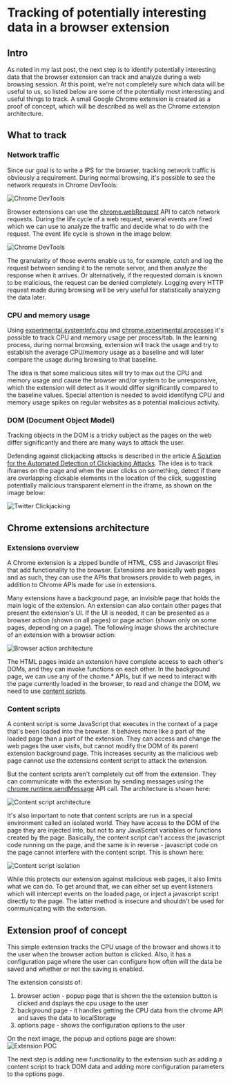 # Tracking of potentially interesting data in a browser extension

## Intro
As noted in my last post, the next step is to identify potentially interesting data that the browser extension can track and analyze during a web browsing session. At this point, we're not completely sure which data will be useful to us, so listed below are some of the potentially most interesting and useful things to track. A small Google Chrome extension is created as a proof of concept, which will be described as well as the Chrome extension architecture.


## What to track

### Network traffic
Since our goal is to write a IPS for the browser, tracking network traffic is obviously a requirement. During normal browsing, it's possible to see the network requests in Chrome DevTools:

![Chrome DevTools](file:///Users/bezidejni/Documents/projekti/GitHub/master_thesis/blog/2013-5-14_tracking_of_potentially_interesting_data/1_chrome_devtools_network.png)

Browser extensions can use the [chrome.webRequest](http://developer.chrome.com/dev/extensions/webRequest.html) API to catch network requests. During the life cycle of a web request, several events are fired which we can use to analyze the traffic and decide what to do with the request. The event life cycle is shown in the image below:

![Chrome DevTools](file:///Users/bezidejni/Documents/projekti/GitHub/master_thesis/blog/2013-5-14_tracking_of_potentially_interesting_data/2_webrequestapi.png)

The granularity of those events enable us to, for example, catch and log the request between sending it to the remote server, and then analyze the response when it arrives. Or alternatively, if the requested domain is known to be malicious, the request can be denied completely. Logging every HTTP request made during browsing will be very useful for statistically analyzing the data later.

### CPU and memory usage
Using [experimental.systemInfo.cpu](https://developer.chrome.com/dev/extensions/experimental.systemInfo.cpu.html) and [chrome.experimental.processes](https://developer.chrome.com/dev/extensions/experimental.processes.html) it's possible to track CPU and memory usage per process/tab. In the learning process, during normal browsing, extension will track the usage and try to establish the average CPU/memory usage as a baseline and will later compare the usage during browsing to that baseline.

The idea is that some malicious sites will try to max out the CPU and memory usage and cause the browser and/or system to be unresponsive, which the extension will detect as it would differ significantly compared to the baseline values. Special attention is needed to avoid identifyng CPU and memory usage spikes on regular websites as a  potential malicious activity.

### DOM (Document Object Model)
Tracking objects in the DOM is a tricky subject as the pages on the web differ significantly and there are many ways to attack the user.

Defending against clickjacking attacks is described in the article [A Solution for the Automated Detection of Clickjacking Attacks](http://www.iseclab.org/papers/asiaccs122-balduzzi.pdf). The idea is to track iframes on the page and when the user clicks on something, detect if there are overlapping clickable elements in the location of the click, suggesting potentially malicious transparent element in the iframe, as shown on the image below:

![Twitter Clickjacking](file:///Users/bezidejni/Documents/projekti/GitHub/master_thesis/blog/2013-5-14_tracking_of_potentially_interesting_data/3_twitter_clickjacking.png)

## Chrome extensions architecture
### Extensions overview
A Chrome extension is a zipped bundle of HTML, CSS and Javascript files that add functionality to the browser. Extensions are basically web pages and as such, they can use the APIs that browsers provide to web pages, in addition to Chrome APIs made for use in extensions.

Many extensions have a background page, an invisible page that holds the main logic of the extension. An extension can also contain other pages that present the extension's UI. If the UI is needed, it can be presented as a browser action (shown on all pages) or page action (shown only on some pages, depending on a page). The following image shows the architecture of an extension with a browser action:

![Browser action architecture](file:///Users/bezidejni/Documents/projekti/GitHub/master_thesis/blog/2013-5-14_tracking_of_potentially_interesting_data/4_browser_action_architecture.gif)

The HTML pages inside an extension have complete access to each other's DOMs, and they can invoke functions on each other. In the background page, we can use any of the chome.* APIs, but if we need to interact with the page currently loaded in the browser, to read and change the DOM, we need to use [content scripts](http://developer.chrome.com/extensions/content_scripts.html).

### Content scripts
A content script is some JavaScript that executes in the context of a page that's been loaded into the browser. It behaves more like a part of the loaded page than a part of the extension. They can access and change the web pages the user visits, but cannot modify the DOM of its  parent extension background page. This increases security as the malicious web page cannot use the extensions content script to attack the extension.

But the content scripts aren't completely cut off from the extension. They can communicate with the extension by sending messages using the [chrome.runtime.sendMessage](http://developer.chrome.com/extensions/runtime.html#method-sendMessage) API call. The architecture is shown here:

![Content script architecture](file:///Users/bezidejni/Documents/projekti/GitHub/master_thesis/blog/2013-5-14_tracking_of_potentially_interesting_data/5_chrome_extension_architecture.png)

It's also important to note that content scripts are run in a special environment called an isolated world. They have access to the DOM of the page they are injected into, but not to any JavaScript variables or functions created by the page. Basically, the content script can't access the javascript code running on the page, and the same is in reverse - javascript code on the page cannot interfere with the content script. This is shown here:

![Content script isolation](file:///Users/bezidejni/Documents/projekti/GitHub/master_thesis/blog/2013-5-14_tracking_of_potentially_interesting_data/6_content_scripts_isolated.png)

While this protects our extension against malicious web pages, it also limits what we can do. To get around that, we can either set up event listeners which will intercept events on the loaded page, or inject a javascript script directly to the page. The latter method is insecure and shouldn't be used for communicating with the extension.

## Extension proof of concept
This simple extension tracks the CPU usage of the browser and shows it to the user when the browser action button is clicked. Also, it has a configuration page where the user can configure how often will the data be saved and whether or not the saving is enabled.

The extension consists of:

1. browser action - popup page that is shown the the extension button is clicked and dsplays the cpu usage to the user
2. background page - it handles getting the CPU data from the chrome API and saves the data to localStorage
3. options page - shows the configuration options to the user

On the next image, the popup and options page are shown:
![Extension  POC](file:///Users/bezidejni/Documents/projekti/GitHub/master_thesis/blog/2013-5-14_tracking_of_potentially_interesting_data/7_extension_poc.png)

The next step is adding new functionality to the extension such as adding a content script to track DOM data and adding more configuration parameters to the options page.
